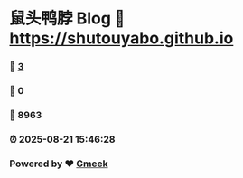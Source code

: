 # 鼠头鸭脖 Blog :link: https://shutouyabo.github.io 
### :page_facing_up: [3](https://shutouyabo.github.io/tag.html) 
### :speech_balloon: 0 
### :hibiscus: 8963 
### :alarm_clock: 2025-08-21 15:46:28 
### Powered by :heart: [Gmeek](https://github.com/Meekdai/Gmeek)
